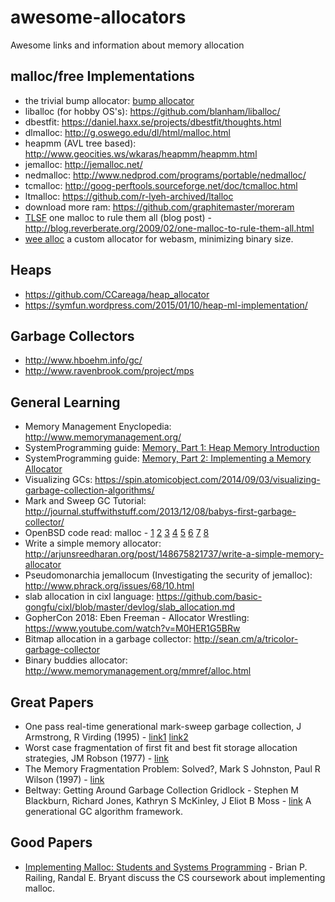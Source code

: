 # awesome-allocators
Awesome links and information about memory allocation

## malloc/free Implementations
* the trivial bump allocator: [bump allocator](bump.md)
* liballoc (for hobby OS's): https://github.com/blanham/liballoc/
* dbestfit: https://daniel.haxx.se/projects/dbestfit/thoughts.html
* dlmalloc: http://g.oswego.edu/dl/html/malloc.html
* heapmm (AVL tree based): http://www.geocities.ws/wkaras/heapmm/heapmm.html
* jemalloc: http://jemalloc.net/
* nedmalloc: http://www.nedprod.com/programs/portable/nedmalloc/
* tcmalloc: http://goog-perftools.sourceforge.net/doc/tcmalloc.html
* ltmalloc: https://github.com/r-lyeh-archived/ltalloc
* download more ram: https://github.com/graphitemaster/moreram
* [TLSF](https://github.com/andryblack/TLSF) one malloc to rule them all (blog post) - http://blog.reverberate.org/2009/02/one-malloc-to-rule-them-all.html
* [wee alloc](http://fitzgeraldnick.com/2018/02/09/wee-alloc.html) a custom allocator for webasm, minimizing binary size.

## Heaps
* https://github.com/CCareaga/heap_allocator
* https://symfun.wordpress.com/2015/01/10/heap-ml-implementation/

## Garbage Collectors
* http://www.hboehm.info/gc/
* http://www.ravenbrook.com/project/mps

## General Learning
* Memory Management Enyclopedia: http://www.memorymanagement.org/
* SystemProgramming guide: [Memory, Part 1: Heap Memory Introduction](https://github.com/angrave/SystemProgramming/wiki/Memory,-Part-1:-Heap-Memory-Introduction)
* SystemProgramming guide: [Memory, Part 2: Implementing a Memory Allocator](https://github.com/angrave/SystemProgramming/wiki/Memory%2C-Part-2%3A-Implementing-a-Memory-Allocator)
* Visualizing GCs: https://spin.atomicobject.com/2014/09/03/visualizing-garbage-collection-algorithms/
* Mark and Sweep GC Tutorial: http://journal.stuffwithstuff.com/2013/12/08/babys-first-garbage-collector/
* OpenBSD code read: malloc - [1](https://junk.tintagel.pl/openbsd-daily-malloc-1.txt) [2](https://junk.tintagel.pl/openbsd-daily-malloc-2.txt) [3](https://junk.tintagel.pl/openbsd-daily-malloc-3.txt) [4](https://junk.tintagel.pl/openbsd-daily-malloc-4.txt) [5](https://junk.tintagel.pl/openbsd-daily-malloc-5.txt) [6](https://junk.tintagel.pl/openbsd-daily-malloc-6.txt) [7](https://junk.tintagel.pl/openbsd-daily-malloc-7.txt) [8](https://junk.tintagel.pl/openbsd-daily-malloc-8.txt)
* Write a simple memory allocator: http://arjunsreedharan.org/post/148675821737/write-a-simple-memory-allocator
* Pseudomonarchia jemallocum (Investigating the security of jemalloc): http://www.phrack.org/issues/68/10.html
* slab allocation in cixl language: https://github.com/basic-gongfu/cixl/blob/master/devlog/slab_allocation.md
* GopherCon 2018: Eben Freeman - Allocator Wrestling: https://www.youtube.com/watch?v=M0HER1G5BRw
* Bitmap allocation in a garbage collector: http://sean.cm/a/tricolor-garbage-collector
* Binary buddies allocator: http://www.memorymanagement.org/mmref/alloc.html

## Great Papers
* One pass real-time generational mark-sweep garbage collection, J Armstrong, R Virding (1995) - [link1](https://link.springer.com/chapter/10.1007%2F3-540-60368-9_31) [link2](https://pdfs.semanticscholar.org/6844/271989c22aa1395466b88a65b5775ec9f791.pdf)
* Worst case fragmentation of first fit and best fit storage allocation strategies, JM Robson (1977) - [link](https://academic.oup.com/comjnl/article-pdf/20/3/242/2255805/200242.pdf)
* The Memory Fragmentation Problem: Solved?, Mark S Johnston, Paul R Wilson (1997) - [link](https://www.researchgate.net/profile/Paul_Wilson34/publication/2294861_The_Memory_Fragmentation_Problem_Solved/links/55618b1708ae8c0cab31f4c1/The-Memory-Fragmentation-Problem-Solved.pdf)
* Beltway: Getting Around Garbage Collection Gridlock - Stephen M Blackburn, Richard Jones, Kathryn S McKinley, J Eliot B Moss - [link](https://kar.kent.ac.uk/13782/2/BeltwayS1.pdf) A generational GC algorithm framework.

## Good Papers
* [Implementing Malloc: Students and Systems Programming](http://www.cs.cmu.edu/~bryant/pubdir/sigcse18.pdf) - Brian P. Railing, Randal E. Bryant discuss the CS coursework about implementing malloc.
